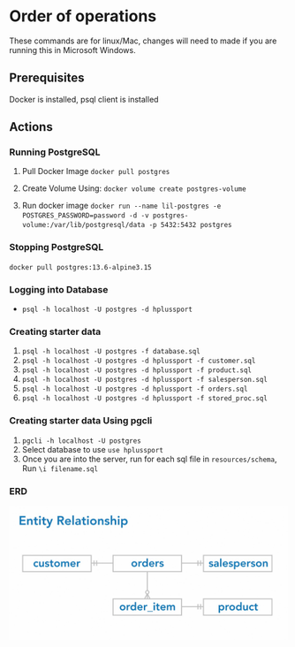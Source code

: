 # Order of operations

These commands are for linux/Mac, changes will need to made if you are running this in Microsoft Windows.

## Prerequisites

Docker is installed, psql client is installed

## Actions

### Running PostgreSQL

1. Pull Docker Image
   `docker pull postgres`

2. Create Volume Using:
   `docker volume create postgres-volume`

3. Run docker image
   `docker run --name lil-postgres -e POSTGRES_PASSWORD=password -d -v postgres-volume:/var/lib/postgresql/data -p 5432:5432 postgres`

### Stopping PostgreSQL

`docker pull postgres:13.6-alpine3.15`

### Logging into Database

- `psql -h localhost -U postgres -d hplussport`

### Creating starter data

1. `psql -h localhost -U postgres -f database.sql`
2. `psql -h localhost -U postgres -d hplussport -f customer.sql`
3. `psql -h localhost -U postgres -d hplussport -f product.sql`
4. `psql -h localhost -U postgres -d hplussport -f salesperson.sql`
5. `psql -h localhost -U postgres -d hplussport -f orders.sql`
6. `psql -h localhost -U postgres -d hplussport -f stored_proc.sql`

### Creating starter data Using pgcli

1. `pgcli -h localhost -U postgres`
2. Select database to use `use hplussport`
3. Once you are into the server, run for each sql file in `resources/schema`, Run `\i filename.sql`

### ERD

![ERD](./hplussport.png)
